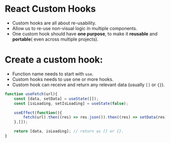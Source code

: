 # React Custom Hooks
- Custom hooks are all about re-usability.
- Allow us to re-use non-visual logic in multiple components.
- One custom hook should have **one purpose**, to make it **reusable** and **portable**( even across multiple projects).

# Create a custom hook:
- Function name needs to start with `use`.
- Custom hooks needs to use one or more hooks.
- Custom hook can receive and return any relevant data (usually `[]` or `{}`).

```jsx
function useFetch(url){
	const [data, setData] = useState([]);
	const [isLoading, setIsLoading] = useState(false);

	useEffect(function(){
		fetch(url).then((res) => res.json()).then((res) => setData(res));
	},[]);

	return [data, isLoading]; // return as [] or {}.
}
```